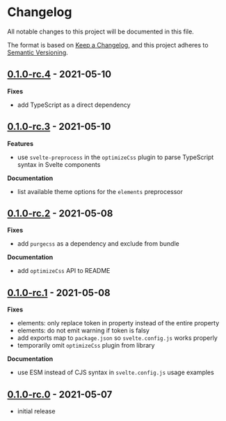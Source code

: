 # Changelog

All notable changes to this project will be documented in this file.

The format is based on [Keep a Changelog](https://keepachangelog.com/en/1.0.0/),
and this project adheres to [Semantic Versioning](https://semver.org/spec/v2.0.0.html).

## [0.1.0-rc.4](https://github.com/IBM/carbon-preprocess-svelte/releases/tag/v0.1.0-rc.4) - 2021-05-10

**Fixes**

- add TypeScript as a direct dependency

## [0.1.0-rc.3](https://github.com/IBM/carbon-preprocess-svelte/releases/tag/v0.1.0-rc.3) - 2021-05-10

**Features**

- use `svelte-preprocess` in the `optimizeCss` plugin to parse TypeScript syntax in Svelte components

**Documentation**

- list available theme options for the `elements` preprocessor

## [0.1.0-rc.2](https://github.com/IBM/carbon-preprocess-svelte/releases/tag/v0.1.0-rc.2) - 2021-05-08

**Fixes**

- add `purgecss` as a dependency and exclude from bundle

**Documentation**

- add `optimizeCss` API to README

## [0.1.0-rc.1](https://github.com/IBM/carbon-preprocess-svelte/releases/tag/v0.1.0-rc.1) - 2021-05-08

**Fixes**

- elements: only replace token in property instead of the entire property
- elements: do not emit warning if token is falsy
- add exports map to `package.json` so `svelte.config.js` works properly
- temporarily omit `optimizeCss` plugin from library

**Documentation**

- use ESM instead of CJS syntax in `svelte.config.js` usage examples

## [0.1.0-rc.0](https://github.com/IBM/carbon-preprocess-svelte/releases/tag/v0.1.0-rc.0) - 2021-05-07

- initial release
